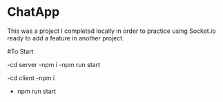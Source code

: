 # ChatApp

This was a project I completed locally in order to practice using Socket.io ready to add a feature in another project.

#To Start

-cd server
-npm i
-npm run start

-cd client 
-npm i
- npm run start
